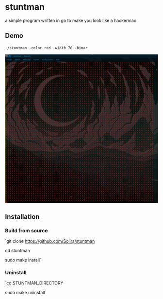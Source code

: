 # stuntman
a simple program written in go to make you look like a hackerman



## Demo


`./stuntman -color red -width 70 -binar`

![alt text](https://github.com/Solirs/stuntman/blob/main/ressources/demo.png?raw=true)

## Installation

### Build from source

`git clone https://github.com/Solirs/stuntman

cd stuntman

sudo make install`


### Uninstall

`cd STUNTMAN_DIRECTORY

sudo make uninstall`
